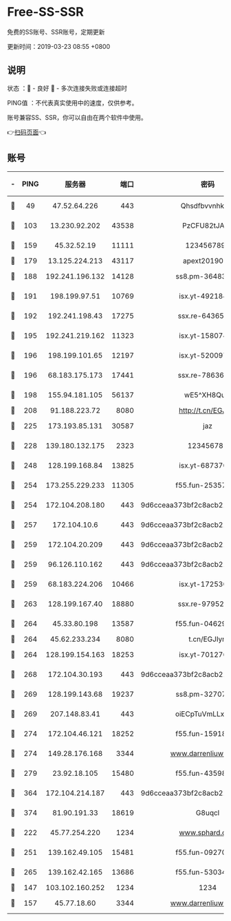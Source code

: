 # Free-SS-SSR

免费的SS账号、SSR账号，定期更新

更新时间：2019-03-23 08:55 +0800

## 说明

状态     ：🙂 - 良好 🙁 - 多次连接失败或连接超时

PING值   ：不代表真实使用中的速度，仅供参考。

账号兼容SS、SSR，你可以自由在两个软件中使用。

👉[扫码页面](https://liesauer.github.io/Free-SS-SSR/)👈

## 账号

|-|PING|服务器|端口|密码|加密方式|区域|
|:----:|:----:|:-----:|-----:|:----:|:----:|:----:|
|🙂|49|47.52.64.226|443|Qhsdfbvvnhkm1|aes-256-cfb|HK|
|🙂|103|13.230.92.202|43538|PzCFU82tJAdZ|aes-256-cfb|JP|
|🙂|159|45.32.52.19|11111|1234567890|aes-256-cfb|JP|
|🙂|179|13.125.224.213|43117|apext2019005|chacha20|KR|
|🙂|188|192.241.196.132|14128|ss8.pm-36483349|aes-256-cfb|US|
|🙂|191|198.199.97.51|10769|isx.yt-49218470|aes-256-cfb|US|
|🙂|192|192.241.198.43|17275|ssx.re-64365080|aes-256-cfb|US|
|🙂|195|192.241.219.162|11323|isx.yt-15807466|aes-256-cfb|US|
|🙂|196|198.199.101.65|12197|isx.yt-52009789|aes-256-cfb|US|
|🙂|196|68.183.175.173|17441|ssx.re-78636175|aes-256-cfb|US|
|🙂|198|155.94.181.105|56137|wE5^XH8Quw|aes-256-cfb|US|
|🙂|208|91.188.223.72|8080|http://t.cn/EGJIyrl|rc4-md5|RU|
|🙂|225|173.193.85.131|30587|jaz|aes-256-cfb|US|
|🙂|228|139.180.132.175|2323|123456789|aes-256-cfb|SG|
|🙂|248|128.199.168.84|13825|isx.yt-68737074|aes-256-cfb|SG|
|🙂|254|173.255.229.233|11305|f55.fun-25357616|aes-256-cfb|US|
|🙂|254|172.104.208.180|443|9d6cceaa373bf2c8acb22e60b6a58be6|aes-256-cfb|US|
|🙂|257|172.104.10.6|443|9d6cceaa373bf2c8acb22e60b6a58be6|aes-256-cfb|US|
|🙂|259|172.104.20.209|443|9d6cceaa373bf2c8acb22e60b6a58be6|aes-256-cfb|US|
|🙂|259|96.126.110.162|443|9d6cceaa373bf2c8acb22e60b6a58be6|aes-256-cfb|US|
|🙂|259|68.183.224.206|10466|isx.yt-17253007|aes-256-cfb|SG|
|🙂|263|128.199.167.40|18880|ssx.re-97952522|aes-256-cfb|SG|
|🙂|264|45.33.80.198|13587|f55.fun-04629140|aes-256-cfb|US|
|🙂|264|45.62.233.234|8080|t.cn/EGJIyrl|rc4-md5|CA|
|🙂|264|128.199.154.163|18253|isx.yt-70127689|aes-256-cfb|SG|
|🙂|268|172.104.30.193|443|9d6cceaa373bf2c8acb22e60b6a58be6|aes-256-cfb|US|
|🙂|269|128.199.143.68|19237|ss8.pm-32707172|aes-256-cfb|SG|
|🙂|269|207.148.83.41|443|oiECpTuVmLLxk4Ts|aes-256-cfb|AU|
|🙂|274|172.104.46.121|18252|f55.fun-15918908|aes-256-cfb|SG|
|🙂|274|149.28.176.168|3344|www.darrenliuwei.com|aes-256-cfb|AU|
|🙂|279|23.92.18.105|15480|f55.fun-43598783|aes-256-cfb|US|
|🙂|364|172.104.214.187|443|9d6cceaa373bf2c8acb22e60b6a58be6|aes-256-cfb|US|
|🙂|374|81.90.191.33|18619|G8uqcl|aes-256-cfb|US|
|🙂|222|45.77.254.220|1234|www.sphard.com|aes-256-cfb|SG|
|🙂|251|139.162.49.105|15481|f55.fun-09270327|aes-256-cfb|SG|
|🙂|265|139.162.42.165|13686|f55.fun-53034739|aes-256-cfb|SG|
|🙁|147|103.102.160.252|1234|1234|rc4-md5|JP|
|🙁|157|45.77.18.60|3344|www.darrenliuwei.com|aes-256-cfb|JP|
